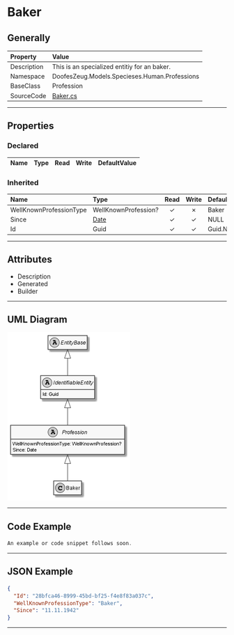 ﻿# Baker

## Generally

|Property|Value|
|:-|:-|
|Description|This is an specialized entitiy for an baker.|
|Namespace|DoofesZeug.Models.Specieses.Human.Professions|
|BaseClass|Profession|
|SourceCode|[Baker.cs](../../../../DoofesZeug.Library/Src/Models/Specieses/Human/Professions/Baker.cs)|

---

## Properties

### Declared

|Name|Type|Read|Write|DefaultValue|
|:---|:---|:--:|:---:|:-----------|

### Inherited

|Name|Type|Read|Write|DefaultValue|
|:---|:---|:--:|:---:|:-----------|
|WellKnownProfessionType|WellKnownProfession?|&#x2713;|&#x2717;|Baker|
|Since|[Date](../../Models/DoofesZeug.Models.DateAndTime/Date.md)|&#x2713;|&#x2713;|NULL|
|Id|Guid|&#x2713;|&#x2713;|Guid.NewGuid()|

---

## Attributes

- Description
- Generated
- Builder

---

## UML Diagram

![Baker.png](./Baker.png "Baker")

---

## Code Example

```cs
An example or code snippet follows soon.
```

---

## JSON Example

```json
{
  "Id": "28bfca46-8999-45bd-bf25-f4e8f83a037c",
  "WellKnownProfessionType": "Baker",
  "Since": "11.11.1942"
}
```

---

